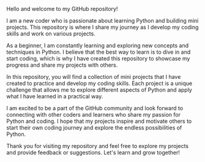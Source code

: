 Hello and welcome to my GitHub repository!

I am a new coder who is passionate about learning Python and building mini projects. This repository is where I share my journey as I develop my coding skills and work on various projects.

As a beginner, I am constantly learning and exploring new concepts and techniques in Python. I believe that the best way to learn is to dive in and start coding, which is why I have created this repository to showcase my progress and share my projects with others.

In this repository, you will find a collection of mini projects that I have created to practice and develop my coding skills. Each project is a unique challenge that allows me to explore different aspects of Python and apply what I have learned in a practical way.

I am excited to be a part of the GitHub community and look forward to connecting with other coders and learners who share my passion for Python and coding. I hope that my projects inspire and motivate others to start their own coding journey and explore the endless possibilities of Python.

Thank you for visiting my repository and feel free to explore my projects and provide feedback or suggestions. Let's learn and grow together!
